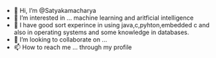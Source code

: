 - 👋 Hi, I’m @Satyakamacharya
- 👀 I’m interested in ... machine learning and aritficial intelligence  
- 🌱 I have good sort experince in using java,c,pyhton,embedded c and also in operating systems and some knowledge in databases.
- 💞️ I’m looking to collaborate on ...
- 📫 How to reach me ... through my profile 

<!---
Satyakamcoder/Satyakamcoder is a ✨ special ✨ repository because its `README.md` (this file) appears on your GitHub profile.
You can click the Preview link to take a look at your changes.
--->
